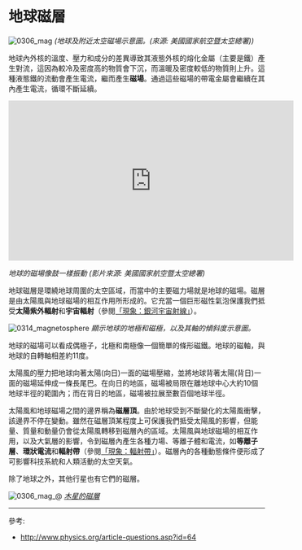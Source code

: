 # 地球磁層

![0306_mag](./static/magnetosphere_ch.png)
*(地球及附近太空磁場示意圖。(來源: 美國國家航空暨太空總署))*

地球內外核的溫度、壓力和成分的差異導致其液態外核的熔化金屬（主要是鐵）產生對流，這因為較冷及密度高的物質會下沉，而溫暖及密度較低的物質則上升。這種液態鐵的流動會產生電流，繼而產生**磁場**。通過這些磁場的帶電金屬會繼續在其內產生電流，循環不斷延續。

<iframe width="560" height="315" src="https://www.youtube.com/embed/iVSD9x598jw" frameborder="0" allow="accelerometer; autoplay; encrypted-media; gyroscope; picture-in-picture" allowfullscreen></iframe>

*地球的磁場像鼓一樣振動 (影片來源: 美國國家航空暨太空總署)*

地球磁層是環繞地球周圍的太空區域，而當中的主要磁力場就是地球的磁場。磁層是由太陽風與地球磁場的相互作用所形成的。它充當一個巨形磁性氣泡保護我們抵受**太陽紫外輻射**和**宇宙輻射**（參閱[「現象：銀河宇宙射線」](#/zh_hk/section/phenomena/galactic-cosmic-rays)）。

![0314_magnetosphere](./static/earth_mag_ch.png)
*顯示地球的地極和磁極，以及其軸的傾斜度示意圖。*

地球的磁場可以看成偶極子，北極和南極像一個簡單的條形磁鐵。地球的磁軸，與地球的自轉軸相差約11度。

太陽風的壓力把地球向著太陽(向日)一面的磁場壓縮，並將地球背著太陽(背日)一面的磁場延伸成一條長尾巴。在向日的地區，磁場被局限在離地球中心大約10個地球半徑的範圍內；而在背日的地區，磁場被拉展至數百個地球半徑。

太陽風和地球磁場之間的邊界稱為**磁層頂**。由於地球受到不斷變化的太陽風衝擊，該邊界不停在變動。雖然在磁層頂某程度上可保護我們抵受太陽風的影響，但能量、質量和動量仍會從太陽風轉移到磁層內的區域。太陽風與地球磁場的相互作用，以及大氣層的影響，令到磁層內產生各種力場、等離子體和電流，如**等離子層**、**環狀電流**和**輻射帶**（參閱[「現象：輻射帶」](#/zh_hk/section/phenomena/radiation-belt)）。磁層內的各種動態條件便形成了可影響科技系統和人類活動的太空天氣。

除了地球之外，其他行星也有它們的磁層。

![0306_mag_@](./static/0306_mag_@.jpg)
*[木星的磁層](http://planetaryexploration-net.planetpatriot.net/jupiter/io/jupiter%27s_magnetosphere.html)*

---

參考:

- http://www.physics.org/article-questions.asp?id=64
